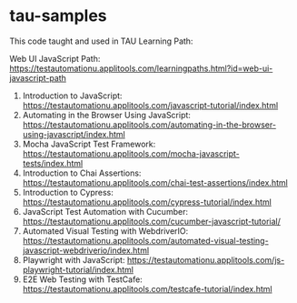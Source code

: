 # tau-samples

This code taught and used in TAU Learning Path: 

Web UI JavaScript Path: https://testautomationu.applitools.com/learningpaths.html?id=web-ui-javascript-path

1. Introduction to JavaScript: https://testautomationu.applitools.com/javascript-tutorial/index.html
2. Automating in the Browser Using JavaScript: https://testautomationu.applitools.com/automating-in-the-browser-using-javascript/index.html
3. Mocha JavaScript Test Framework: https://testautomationu.applitools.com/mocha-javascript-tests/index.html
4. Introduction to Chai Assertions: https://testautomationu.applitools.com/chai-test-assertions/index.html
5. Introduction to Cypress: https://testautomationu.applitools.com/cypress-tutorial/index.html
6. JavaScript Test Automation with Cucumber: https://testautomationu.applitools.com/cucumber-javascript-tutorial/
7. Automated Visual Testing with WebdriverIO: https://testautomationu.applitools.com/automated-visual-testing-javascript-webdriverio/index.html
8. Playwright with JavaScript: https://testautomationu.applitools.com/js-playwright-tutorial/index.html
9. E2E Web Testing with TestCafe: https://testautomationu.applitools.com/testcafe-tutorial/index.html